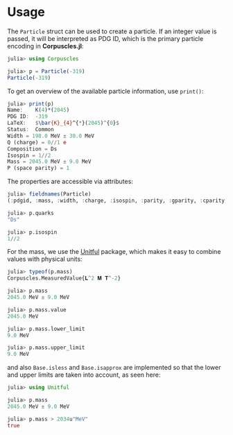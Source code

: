 # Usage

The `Particle` struct can be used to create a particle. If an integer value is
passed, it will be interpreted as PDG ID, which is the primary particle
encoding in **Corpuscles.jl**:

```julia
julia> using Corpuscles

julia> p = Particle(-319)
Particle(-319)
```

To get an overview of the available particle information, use `print()`:

```julia
julia> print(p)
Name:    K(4)*(2045)
PDG ID:  -319
LaTeX:   $\bar{K}_{4}^{*}(2045)^{0}$
Status:  Common
Width = 198.0 MeV ± 30.0 MeV
Q (charge) = 0//1 e
Composition = Ds
Isospin = 1//2
Mass = 2045.0 MeV ± 9.0 MeV
P (space parity) = 1
```

The properties are accessible via attributes:

```julia
julia> fieldnames(Particle)
(:pdgid, :mass, :width, :charge, :isospin, :parity, :gparity, :cparity, :antiprop, :rank, :status, :name, :quarks, :latex)

julia> p.quarks
"Ds"

julia> p.isospin
1//2
```

For the mass, we use the [Unitful](https://github.com/PainterQubits/Unitful.jl)
package, which makes it easy to combine values with physical units:

```julia
julia> typeof(p.mass)
Corpuscles.MeasuredValue{𝐋^2 𝐌 𝐓^-2}

julia> p.mass
2045.0 MeV ± 9.0 MeV

julia> p.mass.value
2045.0 MeV

julia> p.mass.lower_limit
9.0 MeV

julia> p.mass.upper_limit
9.0 MeV
```

and also `Base.isless` and `Base.isapprox` are implemented so that the
lower and upper limits are taken into account, as seen here:

```julia
julia> using Unitful

julia> p.mass
2045.0 MeV ± 9.0 MeV

julia> p.mass > 2034u"MeV"
true
```
